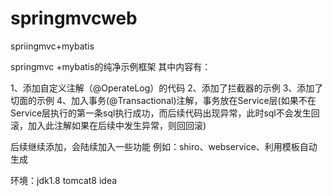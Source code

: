 # springmvcweb
spriingmvc+mybatis

springmvc +mybatis的纯净示例框架
其中内容有：

1、添加自定义注解（@OperateLog）的代码
2、添加了拦截器的示例
3、添加了切面的示例
4、加入事务(@Transactional)注解，事务放在Service层(如果不在Service层执行的第一条sql执行成功，而后续代码出现异常，此时sql不会发生回滚，加入此注解如果在后续中发生异常，则回回滚)


后续继续添加，会陆续加入一些功能
例如：shiro、webservice、利用模板自动生成

环境：jdk1.8  tomcat8   idea
